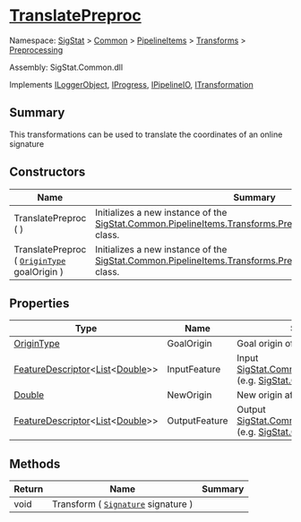 # [TranslatePreproc](./TranslatePreproc.md)

Namespace: [SigStat]() > [Common](./../../../README.md) > [PipelineItems]() > [Transforms]() > [Preprocessing](./README.md)

Assembly: SigStat.Common.dll

Implements [ILoggerObject](./../../../ILoggerObject.md), [IProgress](./../../../Helpers/IProgress.md), [IPipelineIO](./../../../Pipeline/IPipelineIO.md), [ITransformation](./../../../ITransformation.md)

## Summary
This transformations can be used to translate the coordinates of an online signature

## Constructors

| Name | Summary | 
| --- | --- | 
| TranslatePreproc (  ) | Initializes a new instance of the [SigStat.Common.PipelineItems.Transforms.Preprocessing.TranslatePreproc]() class. | 
| TranslatePreproc ( [`OriginType`](./OriginType.md) goalOrigin ) | Initializes a new instance of the [SigStat.Common.PipelineItems.Transforms.Preprocessing.TranslatePreproc]() class. | 


## Properties

| Type | Name | Summary | 
| --- | --- | --- | 
| [OriginType](./OriginType.md) | GoalOrigin | Goal origin of the translation | 
| [FeatureDescriptor](./../../../FeatureDescriptor-1.md)\<[List](https://docs.microsoft.com/en-us/dotnet/api/System.Collections.Generic.List-1)\<[Double](https://docs.microsoft.com/en-us/dotnet/api/System.Double)>> | InputFeature | Input [SigStat.Common.FeatureDescriptor](https://github.com/hargitomi97/sigstat/tree/master/docs/md/SigStat/Common/FeatureDescriptor.md) (e.g. [SigStat.Common.Features.X](https://github.com/hargitomi97/sigstat/tree/master/docs/md/SigStat/Common/FeatureDescriptor-1.md)) | 
| [Double](https://docs.microsoft.com/en-us/dotnet/api/System.Double) | NewOrigin | New origin after the translation | 
| [FeatureDescriptor](./../../../FeatureDescriptor-1.md)\<[List](https://docs.microsoft.com/en-us/dotnet/api/System.Collections.Generic.List-1)\<[Double](https://docs.microsoft.com/en-us/dotnet/api/System.Double)>> | OutputFeature | Output [SigStat.Common.FeatureDescriptor](https://github.com/hargitomi97/sigstat/tree/master/docs/md/SigStat/Common/FeatureDescriptor.md) (e.g. [SigStat.Common.Features.X](https://github.com/hargitomi97/sigstat/tree/master/docs/md/SigStat/Common/FeatureDescriptor-1.md)) | 


## Methods

| Return | Name | Summary | 
| --- | --- | --- | 
| void | Transform ( [`Signature`](./../../../Signature.md) signature ) |  | 


